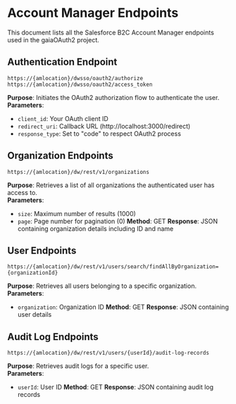 # Account Manager Endpoints

This document lists all the Salesforce B2C Account Manager endpoints used in the gaiaOAuth2 project.

## Authentication Endpoint

```
https://{amlocation}/dwsso/oauth2/authorize
https://{amlocation}/dwsso/oauth2/access_token
```
**Purpose**: Initiates the OAuth2 authorization flow to authenticate the user.  
**Parameters**:
- `client_id`: Your OAuth client ID
- `redirect_uri`: Callback URL (http://localhost:3000/redirect)
- `response_type`: Set to "code" to respect OAuth2 process

## Organization Endpoints

```
https://{amlocation}/dw/rest/v1/organizations
```
**Purpose**: Retrieves a list of all organizations the authenticated user has access to.  
**Parameters**:
- `size`: Maximum number of results (1000)
- `page`: Page number for pagination (0)
**Method**: GET
**Response**: JSON containing organization details including ID and name

## User Endpoints

```
https://{amlocation}/dw/rest/v1/users/search/findAllByOrganization={organizationId}
```
**Purpose**: Retrieves all users belonging to a specific organization.  
**Parameters**:
- `organization`: Organization ID
**Method**: GET
**Response**: JSON containing user details

## Audit Log Endpoints

```
https://{amlocation}/dw/rest/v1/users/{userId}/audit-log-records
```
**Purpose**: Retrieves audit logs for a specific user.  
**Parameters**:
- `userId`: User ID
**Method**: GET
**Response**: JSON containing audit log records
